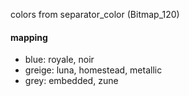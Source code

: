 colors from separator_color (Bitmap_120)

#### mapping
* blue: royale, noir
* greige: luna, homestead, metallic
* grey: embedded, zune
